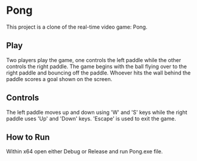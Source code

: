 # Pong

This project is a clone of the real-time video game: Pong.

## Play
Two players play the game, one controls the left paddle while the other controls the right paddle.
The game begins with the ball flying over to the right paddle and bouncing off the paddle.
Whoever hits the wall behind the paddle scores a goal shown on the screen.

## Controls
The left paddle moves up and down using 'W' and 'S' keys while the right paddle uses 'Up' and 'Down' keys.
'Escape' is used to exit the game.

## How to Run
Within x64 open either Debug or Release and run Pong.exe file.
